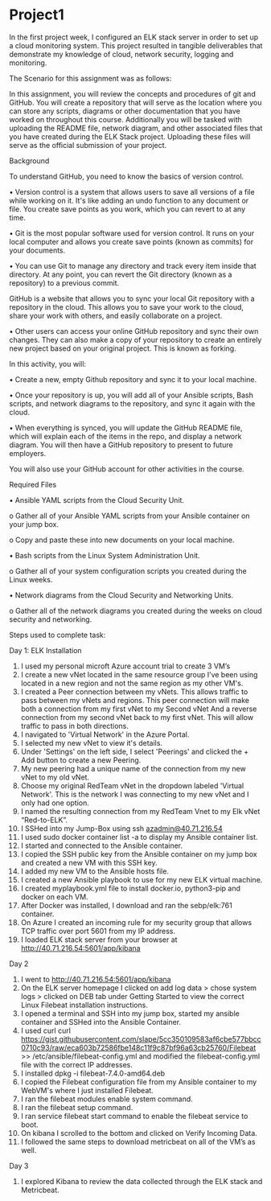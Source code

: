 # Project1
In the first project week, I configured an ELK stack server in order to set up a cloud monitoring system. This project resulted in tangible deliverables that demonstrate my knowledge of cloud, network security, logging and monitoring.

The Scenario for this assignment was as follows:

In this assignment, you will review the concepts and procedures of git and GitHub. You will create a repository that will serve as the location where you can store any scripts, diagrams or other documentation that you have worked on throughout this course. Additionally you will be tasked with uploading the README file, network diagram, and other associated files that you have created during the ELK Stack project. Uploading these files will serve as the official submission of your project.


Background

To understand GitHub, you need to know the basics of version control.

•	Version control is a system that allows users to save all versions of a file while working on it. It's like adding an undo function to any document or file. You create save points as you work, which you can revert to at any time.

•	Git is the most popular software used for version control. It runs on your local computer and allows you create save points (known as commits) for your documents.

•	You can use Git to manage any directory and track every item inside that directory. At any point, you can revert the Git directory (known as a repository) to a previous commit.

GitHub is a website that allows you to sync your local Git repository with a repository in the cloud. This allows you to save your work to the cloud, share your work with others, and easily collaborate on a project.

•	Other users can access your online GitHub repository and sync their own changes. They can also make a copy of your repository to create an entirely new project based on your original project. This is known as forking.

In this activity, you will:

•	Create a new, empty Github repository and sync it to your local machine.

•	Once your repository is up, you will add all of your Ansible scripts, Bash scripts, and network diagrams to the repository, and sync it again with the cloud.

•	When everything is synced, you will update the GitHub README file, which will explain each of the items in the repo, and display a network diagram. You will then have a GitHub repository to present to future employers.

You will also use your GitHub account for other activities in the course.

Required Files

•	Ansible YAML scripts from the Cloud Security Unit.

o	Gather all of your Ansible YAML scripts from your Ansible container on your jump box.

o	Copy and paste these into new documents on your local machine.

•	Bash scripts from the Linux System Administration Unit.

o	Gather all of your system configuration scripts you created during the Linux weeks.

•	Network diagrams from the Cloud Security and Networking Units.

o	Gather all of the network diagrams you created during the weeks on cloud security and networking.


Steps used to complete task:

Day 1: ELK Installation

1.	I used my personal microft Azure account trial to create 3 VM’s
2.	I create a new vNet located in the same resource group I’ve been using located in a new region and not the same region as my other VM's.
3.	I created a Peer connection between my vNets. This allows traffic to pass between my vNets and regions. This peer connection will make both a connection from my first vNet to my Second vNet And a reverse connection from my second vNet back to my first vNet. This will allow traffic to pass in both directions.
4.	I navigated to 'Virtual Network' in the Azure Portal. 
5.	I selected my new vNet to view it's details.
6.	Under 'Settings' on the left side, I select 'Peerings' and clicked the + Add button to create a new Peering.
7.	My new peering had a unique name of the connection from my new vNet to my old vNet.
8.	Choose my original RedTeam vNet in the dropdown labeled 'Virtual Network'. This is the network I was connecting to my new vNet and I only had one option.
9.	I named the resulting connection from my RedTeam Vnet to my Elk vNet “Red-to-ELK”.
10.	I SSHed into my Jump-Box using ssh azadmin@40.71.216.54
11.	I used sudo docker container list -a to display my Ansible container list.
12.	I started and connected to the Ansible container.
13.	I copied the SSH public key from the Ansible container on my jump box and created a new VM with this SSH key.
14.	I added my new VM to the Ansible hosts file.
15.	I created a new Ansible playbook to use for my new ELK virtual machine.
16.	 I created myplaybook.yml file to install docker.io, python3-pip and docker on each VM.
17.	After Docker was installed, I download and ran the sebp/elk:761 container.
18.	On Azure I created an incoming rule for my security group that allows TCP traffic over port 5601 from my IP address.
19.	I loaded ELK stack server from your browser at http://40.71.216.54:5601/app/kibana


Day 2

1.	I went to http://40.71.216.54:5601/app/kibana 
2.	On the ELK server homepage I clicked on add log data > chose system logs > clicked on DEB tab under Getting Started to view the correct Linux Filebeat installation instructions.
3.	I opened a terminal and SSH into my jump box, started my ansible container and SSHed into the Ansible Container. 
4.	I used curl curl https://gist.githubusercontent.com/slape/5cc350109583af6cbe577bbcc0710c93/raw/eca603b72586fbe148c11f9c87bf96a63cb25760/Filebeat >> /etc/ansible/filebeat-config.yml and modified the filebeat-config.yml file with the correct IP addresses.
5.	I installed dpkg -i filebeat-7.4.0-amd64.deb
6.	I copied the Filebeat configuration file from my Ansible container to my WebVM's where I just installed Filebeat.
7.	I ran the filebeat modules enable system command.
8.	I ran the filebeat setup command.
9.	I ran service filebeat start command to enable the filebeat service to boot.
10.	On kibana I scrolled to the bottom and clicked on Verify Incoming Data.
11.	I followed the same steps to download metricbeat on all of the VM’s as well.


Day 3

1.	I explored Kibana to review the data collected through the ELK stack and Metricbeat.


